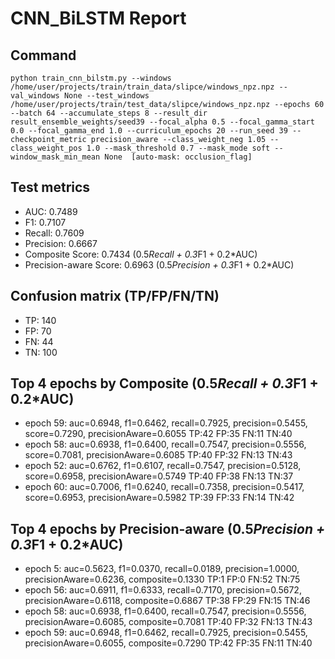 # CNN_BiLSTM Report

## Command
```
python train_cnn_bilstm.py --windows /home/user/projects/train/train_data/slipce/windows_npz.npz --val_windows None --test_windows /home/user/projects/train/test_data/slipce/windows_npz.npz --epochs 60 --batch 64 --accumulate_steps 8 --result_dir result_ensemble_weights/seed39 --focal_alpha 0.5 --focal_gamma_start 0.0 --focal_gamma_end 1.0 --curriculum_epochs 20 --run_seed 39 --checkpoint_metric precision_aware --class_weight_neg 1.05 --class_weight_pos 1.0 --mask_threshold 0.7 --mask_mode soft --window_mask_min_mean None  [auto-mask: occlusion_flag]
```

## Test metrics
- AUC: 0.7489
- F1: 0.7107
- Recall: 0.7609
- Precision: 0.6667
- Composite Score: 0.7434 (0.5*Recall + 0.3*F1 + 0.2*AUC)
- Precision-aware Score: 0.6963 (0.5*Precision + 0.3*F1 + 0.2*AUC)
## Confusion matrix (TP/FP/FN/TN)
- TP: 140
- FP: 70
- FN: 44
- TN: 100

## Top 4 epochs by Composite (0.5*Recall + 0.3*F1 + 0.2*AUC)
- epoch 59: auc=0.6948, f1=0.6462, recall=0.7925, precision=0.5455, score=0.7290, precisionAware=0.6055  TP:42 FP:35 FN:11 TN:40
- epoch 58: auc=0.6938, f1=0.6400, recall=0.7547, precision=0.5556, score=0.7081, precisionAware=0.6085  TP:40 FP:32 FN:13 TN:43
- epoch 52: auc=0.6762, f1=0.6107, recall=0.7547, precision=0.5128, score=0.6958, precisionAware=0.5749  TP:40 FP:38 FN:13 TN:37
- epoch 60: auc=0.7006, f1=0.6240, recall=0.7358, precision=0.5417, score=0.6953, precisionAware=0.5982  TP:39 FP:33 FN:14 TN:42

## Top 4 epochs by Precision-aware (0.5*Precision + 0.3*F1 + 0.2*AUC)
- epoch 5: auc=0.5623, f1=0.0370, recall=0.0189, precision=1.0000, precisionAware=0.6236, composite=0.1330  TP:1 FP:0 FN:52 TN:75
- epoch 56: auc=0.6911, f1=0.6333, recall=0.7170, precision=0.5672, precisionAware=0.6118, composite=0.6867  TP:38 FP:29 FN:15 TN:46
- epoch 58: auc=0.6938, f1=0.6400, recall=0.7547, precision=0.5556, precisionAware=0.6085, composite=0.7081  TP:40 FP:32 FN:13 TN:43
- epoch 59: auc=0.6948, f1=0.6462, recall=0.7925, precision=0.5455, precisionAware=0.6055, composite=0.7290  TP:42 FP:35 FN:11 TN:40
